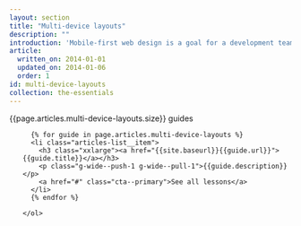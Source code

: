 ```yaml
---
layout: section
title: "Multi-device layouts"
description: ""
introduction: 'Mobile-first web design is a goal for a development team to create sites, apps and experiences that scale well across all devices from mobile upwards. Many people conflate Mobile-first design with: "My users will predominantly use mobile" Instead Mobile-first design really means is "Mobile is my base experience". Mobile-first Web Design combines many techniques such as <a href="#">Responsive Web Design</a>, <a href="#">Progressive Enhancement</a> and <a href="#">Responsive Server</a> solutions to deliver experiences that work well across all form-factors.'
article:
  written_on: 2014-01-01
  updated_on: 2014-01-06
  order: 1
id: multi-device-layouts
collection: the-essentials
---
```


<div class="articles-section">
  <div class="container">
    <p class="articles-count">{{page.articles.multi-device-layouts.size}} guides</p>
    <ol class="articles-list">

      {% for guide in page.articles.multi-device-layouts %}
      <li class="articles-list__item">
        <h3 class="xxlarge"><a href="{{site.baseurl}}{{guide.url}}">{{guide.title}}</a></h3>
        <p class="g-wide--push-1 g-wide--pull-1">{{guide.description}}</p>
        <a href="#" class="cta--primary">See all lessons</a>
      </li>
      {% endfor %}

    </ol>
  </div>
</div>
